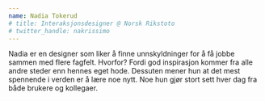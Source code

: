 ```yaml
---
name: Nadia Tokerud
# title: Interaksjonsdesigner @ Norsk Rikstoto
# twitter_handle: nakrissimo
---
```

Nadia er en designer som liker å finne unnskyldninger for å få jobbe sammen med flere fagfelt. Hvorfor? Fordi god inspirasjon kommer fra alle andre steder enn hennes eget hode. Dessuten mener hun at det mest spennende i verden er å lære noe nytt. Noe hun gjør stort sett hver dag fra både brukere og kollegaer.

